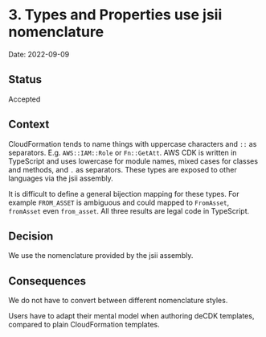 # 3. Types and Properties use jsii nomenclature

Date: 2022-09-09

## Status

Accepted

## Context

CloudFormation tends to name things with uppercase characters and `::` as
separators. E.g. `AWS::IAM::Role` or `Fn::GetAtt`. AWS CDK is written in
TypeScript and uses lowercase for module names, mixed cases for classes and
methods, and `.` as separators. These types are exposed to other languages via
the jsii assembly.

It is difficult to define a general bijection mapping for these types. For
example `FROM_ASSET` is ambiguous and could mapped to `FromAsset`, `fromAsset`
even `from_asset`. All three results are legal code in TypeScript.

## Decision

We use the nomenclature provided by the jsii assembly.

## Consequences

We do not have to convert between different nomenclature styles.

Users have to adapt their mental model when authoring deCDK templates, compared to
plain CloudFormation templates.

